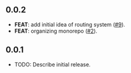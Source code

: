## 0.0.2

 - **FEAT**: add initial idea of routing system ([#9](https://github.com/devsoutinho/flutter-labs/issues/9)).
 - **FEAT**: organizing monorepo ([#2](https://github.com/devsoutinho/flutter-labs/issues/2)).

## 0.0.1

* TODO: Describe initial release.
